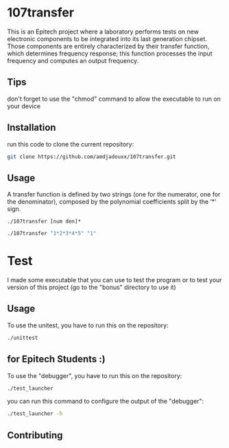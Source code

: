 # 107transfer
This is an Epitech project where a laboratory performs tests on new electronic components to be integrated into its last generation chipset.
Those components are entirely characterized by their transfer function, which determines frequency response; this function processes the input frequency and computes an output frequency.

## Tips
don't forget to use the "chmod" command to allow the executable to run on your device

## Installation
run this code to clone the current repository:
```bash
git clone https://github.com/amdjadouxx/107transfer.git
```

## Usage
A transfer function is defined by two strings (one for the numerator, one for the denominator), composed
by the polynomial coefficients split by the ‘*’ sign.

```./107transfer [num den]*```
```bash
./107transfer "1*2*3*4*5" "1"
```

# Test
I made some executable that you can use to test the program or to test your version of this project
(go to the "bonus" directory to use it)

## Usage
To use the unitest,  you have to run this on the repository:
```bash
./unittest
```

## for Epitech Students :)
To use the "debugger", you have to run this on the repository:
```bash
./test_launcher
```
you can run this command to configure the output of the "debugger":
```bash
./test_launcher -h
```

## Contributing
